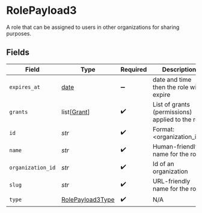 # RolePayload3

A role that can be assigned to users in other organizations for sharing purposes.


## Fields

| Field                                                                | Type                                                                 | Required                                                             | Description                                                          | Example                                                              |
| -------------------------------------------------------------------- | -------------------------------------------------------------------- | -------------------------------------------------------------------- | -------------------------------------------------------------------- | -------------------------------------------------------------------- |
| `expires_at`                                                         | [date](https://docs.python.org/3/library/datetime.html#date-objects) | :heavy_minus_sign:                                                   | date and time then the role will expire                              | 2028-07-21T17:32:28Z                                                 |
| `grants`                                                             | list[[Grant](../../models/shared/grant.md)]                          | :heavy_check_mark:                                                   | List of grants (permissions) applied to the role                     |                                                                      |
| `id`                                                                 | *str*                                                                | :heavy_check_mark:                                                   | Format: <organization_id>:<slug>                                     | 123:owner                                                            |
| `name`                                                               | *str*                                                                | :heavy_check_mark:                                                   | Human-friendly name for the role                                     | Owner                                                                |
| `organization_id`                                                    | *str*                                                                | :heavy_check_mark:                                                   | Id of an organization                                                | 123                                                                  |
| `slug`                                                               | *str*                                                                | :heavy_check_mark:                                                   | URL-friendly name for the role                                       | owner                                                                |
| `type`                                                               | [RolePayload3Type](../../models/shared/rolepayload3type.md)          | :heavy_check_mark:                                                   | N/A                                                                  |                                                                      |